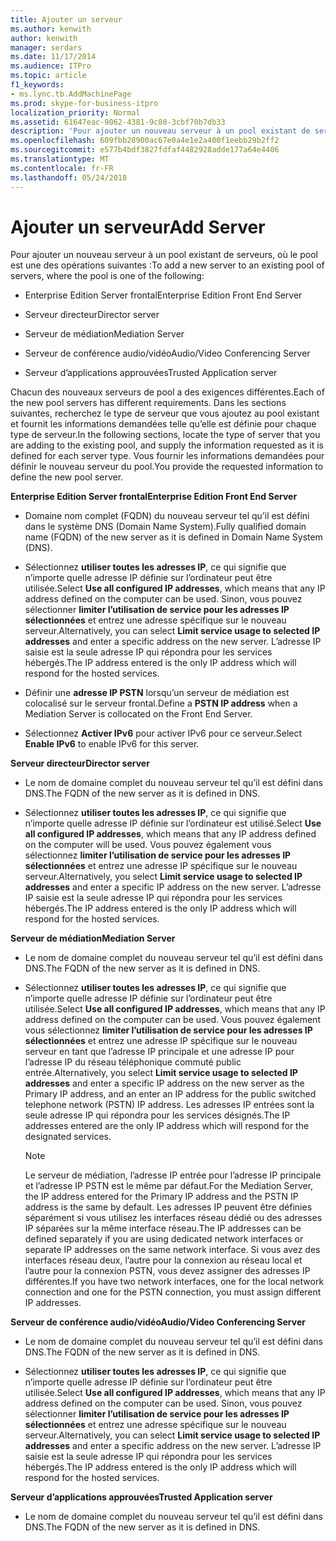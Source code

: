 ```yaml
---
title: Ajouter un serveur
ms.author: kenwith
author: kenwith
manager: serdars
ms.date: 11/17/2014
ms.audience: ITPro
ms.topic: article
f1_keywords:
- ms.lync.tb.AddMachinePage
ms.prod: skype-for-business-itpro
localization_priority: Normal
ms.assetid: 61647eac-9062-4381-9c80-3cbf70b7db33
description: 'Pour ajouter un nouveau serveur à un pool existant de serveurs, où le pool est une des opérations suivantes :'
ms.openlocfilehash: 609fbb28900ac67e0a4e1e2a400f1eebb29b2ff2
ms.sourcegitcommit: e577b4bdf3827fdfaf4482928adde177a64e4406
ms.translationtype: MT
ms.contentlocale: fr-FR
ms.lasthandoff: 05/24/2018
---
```

# <a name="add-server"></a><span data-ttu-id="4800a-103">Ajouter un serveur</span><span class="sxs-lookup"><span data-stu-id="4800a-103">Add Server</span></span>
 
<span data-ttu-id="4800a-104">Pour ajouter un nouveau serveur à un pool existant de serveurs, où le pool est une des opérations suivantes :</span><span class="sxs-lookup"><span data-stu-id="4800a-104">To add a new server to an existing pool of servers, where the pool is one of the following:</span></span>
  
- <span data-ttu-id="4800a-105">Enterprise Edition Server frontal</span><span class="sxs-lookup"><span data-stu-id="4800a-105">Enterprise Edition Front End Server</span></span>
    
- <span data-ttu-id="4800a-106">Serveur directeur</span><span class="sxs-lookup"><span data-stu-id="4800a-106">Director server</span></span>
    
- <span data-ttu-id="4800a-107">Serveur de médiation</span><span class="sxs-lookup"><span data-stu-id="4800a-107">Mediation Server</span></span>
    
- <span data-ttu-id="4800a-108">Serveur de conférence audio/vidéo</span><span class="sxs-lookup"><span data-stu-id="4800a-108">Audio/Video Conferencing Server</span></span>
    
- <span data-ttu-id="4800a-109">Serveur d’applications approuvées</span><span class="sxs-lookup"><span data-stu-id="4800a-109">Trusted Application server</span></span>
    
<span data-ttu-id="4800a-110">Chacun des nouveaux serveurs de pool a des exigences différentes.</span><span class="sxs-lookup"><span data-stu-id="4800a-110">Each of the new pool servers has different requirements.</span></span> <span data-ttu-id="4800a-111">Dans les sections suivantes, recherchez le type de serveur que vous ajoutez au pool existant et fournit les informations demandées telle qu’elle est définie pour chaque type de serveur.</span><span class="sxs-lookup"><span data-stu-id="4800a-111">In the following sections, locate the type of server that you are adding to the existing pool, and supply the information requested as it is defined for each server type.</span></span> <span data-ttu-id="4800a-112">Vous fournir les informations demandées pour définir le nouveau serveur du pool.</span><span class="sxs-lookup"><span data-stu-id="4800a-112">You provide the requested information to define the new pool server.</span></span>
  
 <span data-ttu-id="4800a-113">**Enterprise Edition Server frontal**</span><span class="sxs-lookup"><span data-stu-id="4800a-113">**Enterprise Edition Front End Server**</span></span>
  
- <span data-ttu-id="4800a-114">Domaine nom complet (FQDN) du nouveau serveur tel qu’il est défini dans le système DNS (Domain Name System).</span><span class="sxs-lookup"><span data-stu-id="4800a-114">Fully qualified domain name (FQDN) of the new server as it is defined in Domain Name System (DNS).</span></span>
    
- <span data-ttu-id="4800a-115">Sélectionnez **utiliser toutes les adresses IP**, ce qui signifie que n’importe quelle adresse IP définie sur l’ordinateur peut être utilisée.</span><span class="sxs-lookup"><span data-stu-id="4800a-115">Select **Use all configured IP addresses**, which means that any IP address defined on the computer can be used.</span></span> <span data-ttu-id="4800a-116">Sinon, vous pouvez sélectionner **limiter l’utilisation de service pour les adresses IP sélectionnées** et entrez une adresse spécifique sur le nouveau serveur.</span><span class="sxs-lookup"><span data-stu-id="4800a-116">Alternatively, you can select **Limit service usage to selected IP addresses** and enter a specific address on the new server.</span></span> <span data-ttu-id="4800a-117">L’adresse IP saisie est la seule adresse IP qui répondra pour les services hébergés.</span><span class="sxs-lookup"><span data-stu-id="4800a-117">The IP address entered is the only IP address which will respond for the hosted services.</span></span>
    
- <span data-ttu-id="4800a-118">Définir une **adresse IP PSTN** lorsqu’un serveur de médiation est colocalisé sur le serveur frontal.</span><span class="sxs-lookup"><span data-stu-id="4800a-118">Define a **PSTN IP address** when a Mediation Server is collocated on the Front End Server.</span></span>
    
- <span data-ttu-id="4800a-119">Sélectionnez **Activer IPv6** pour activer IPv6 pour ce serveur.</span><span class="sxs-lookup"><span data-stu-id="4800a-119">Select **Enable IPv6** to enable IPv6 for this server.</span></span>
    
 <span data-ttu-id="4800a-120">**Serveur directeur**</span><span class="sxs-lookup"><span data-stu-id="4800a-120">**Director server**</span></span>
  
- <span data-ttu-id="4800a-121">Le nom de domaine complet du nouveau serveur tel qu’il est défini dans DNS.</span><span class="sxs-lookup"><span data-stu-id="4800a-121">The FQDN of the new server as it is defined in DNS.</span></span>
    
- <span data-ttu-id="4800a-122">Sélectionnez **utiliser toutes les adresses IP**, ce qui signifie que n’importe quelle adresse IP définie sur l’ordinateur est utilisé.</span><span class="sxs-lookup"><span data-stu-id="4800a-122">Select **Use all configured IP addresses**, which means that any IP address defined on the computer will be used.</span></span> <span data-ttu-id="4800a-123">Vous pouvez également vous sélectionnez **limiter l’utilisation de service pour les adresses IP sélectionnées** et entrez une adresse IP spécifique sur le nouveau serveur.</span><span class="sxs-lookup"><span data-stu-id="4800a-123">Alternatively, you select **Limit service usage to selected IP addresses** and enter a specific IP address on the new server.</span></span> <span data-ttu-id="4800a-124">L’adresse IP saisie est la seule adresse IP qui répondra pour les services hébergés.</span><span class="sxs-lookup"><span data-stu-id="4800a-124">The IP address entered is the only IP address which will respond for the hosted services.</span></span>
    
 <span data-ttu-id="4800a-125">**Serveur de médiation**</span><span class="sxs-lookup"><span data-stu-id="4800a-125">**Mediation Server**</span></span>
  
- <span data-ttu-id="4800a-126">Le nom de domaine complet du nouveau serveur tel qu’il est défini dans DNS.</span><span class="sxs-lookup"><span data-stu-id="4800a-126">The FQDN of the new server as it is defined in DNS.</span></span>
    
- <span data-ttu-id="4800a-127">Sélectionnez **utiliser toutes les adresses IP**, ce qui signifie que n’importe quelle adresse IP définie sur l’ordinateur peut être utilisée.</span><span class="sxs-lookup"><span data-stu-id="4800a-127">Select **Use all configured IP addresses**, which means that any IP address defined on the computer can be used.</span></span> <span data-ttu-id="4800a-128">Vous pouvez également vous sélectionnez **limiter l’utilisation de service pour les adresses IP sélectionnées** et entrez une adresse IP spécifique sur le nouveau serveur en tant que l’adresse IP principale et une adresse IP pour l’adresse IP du réseau téléphonique commuté public entrée.</span><span class="sxs-lookup"><span data-stu-id="4800a-128">Alternatively, you select **Limit service usage to selected IP addresses** and enter a specific IP address on the new server as the Primary IP address, and an enter an IP address for the public switched telephone network (PSTN) IP address.</span></span> <span data-ttu-id="4800a-129">Les adresses IP entrées sont la seule adresse IP qui répondra pour les services désignés.</span><span class="sxs-lookup"><span data-stu-id="4800a-129">The IP addresses entered are the only IP address which will respond for the designated services.</span></span>
    
    > [!NOTE]
    > <span data-ttu-id="4800a-130">Le serveur de médiation, l’adresse IP entrée pour l’adresse IP principale et l’adresse IP PSTN est le même par défaut.</span><span class="sxs-lookup"><span data-stu-id="4800a-130">For the Mediation Server, the IP address entered for the Primary IP address and the PSTN IP address is the same by default.</span></span> <span data-ttu-id="4800a-131">Les adresses IP peuvent être définies séparément si vous utilisez les interfaces réseau dédié ou des adresses IP séparées sur la même interface réseau.</span><span class="sxs-lookup"><span data-stu-id="4800a-131">The IP addresses can be defined separately if you are using dedicated network interfaces or separate IP addresses on the same network interface.</span></span> <span data-ttu-id="4800a-132">Si vous avez des interfaces réseau deux, l’autre pour la connexion au réseau local et l’autre pour la connexion PSTN, vous devez assigner des adresses IP différentes.</span><span class="sxs-lookup"><span data-stu-id="4800a-132">If you have two network interfaces, one for the local network connection and one for the PSTN connection, you must assign different IP addresses.</span></span> 
  
 <span data-ttu-id="4800a-133">**Serveur de conférence audio/vidéo**</span><span class="sxs-lookup"><span data-stu-id="4800a-133">**Audio/Video Conferencing Server**</span></span>
  
- <span data-ttu-id="4800a-134">Le nom de domaine complet du nouveau serveur tel qu’il est défini dans DNS.</span><span class="sxs-lookup"><span data-stu-id="4800a-134">The FQDN of the new server as it is defined in DNS.</span></span>
    
- <span data-ttu-id="4800a-135">Sélectionnez **utiliser toutes les adresses IP**, ce qui signifie que n’importe quelle adresse IP définie sur l’ordinateur peut être utilisée.</span><span class="sxs-lookup"><span data-stu-id="4800a-135">Select **Use all configured IP addresses**, which means that any IP address defined on the computer can be used.</span></span> <span data-ttu-id="4800a-136">Sinon, vous pouvez sélectionner **limiter l’utilisation de service pour les adresses IP sélectionnées** et entrez une adresse spécifique sur le nouveau serveur.</span><span class="sxs-lookup"><span data-stu-id="4800a-136">Alternatively, you can select **Limit service usage to selected IP addresses** and enter a specific address on the new server.</span></span> <span data-ttu-id="4800a-137">L’adresse IP saisie est la seule adresse IP qui répondra pour les services hébergés.</span><span class="sxs-lookup"><span data-stu-id="4800a-137">The IP address entered is the only IP address which will respond for the hosted services.</span></span>
    
 <span data-ttu-id="4800a-138">**Serveur d’applications approuvées**</span><span class="sxs-lookup"><span data-stu-id="4800a-138">**Trusted Application server**</span></span>
  
- <span data-ttu-id="4800a-139">Le nom de domaine complet du nouveau serveur tel qu’il est défini dans DNS.</span><span class="sxs-lookup"><span data-stu-id="4800a-139">The FQDN of the new server as it is defined in DNS.</span></span>
    

